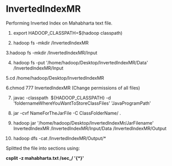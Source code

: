 # InvertedIndexMR
Performing Inverted Index on Mahabharta text file.

1. export HADOOP_CLASSPATH=$(hadoop classpath)
 
2. hadoop fs -mkdir /InvertedIndexMR

3.hadoop fs -mkdir /InvertedIndexMR/Input

4. hadoop fs -put '/home/hadoop/Desktop/InvertedIndexMR/Data' /InvertedIndexMR/Input

5.cd /home/hadoop/Desktop/InvertedIndexMR

6.chmod 777 InvertedIndexMR (Change permissions of all files)

7. javac -classpath  ${HADOOP_CLASSPATH} -d 'foldernameWhereYouWantToStoreClassFiles' 'JavaProgramPath'

8. jar -cvf NameForTheJarFile -C ClassFolderName/ .

9. hadoop jar '/home/hadoop/Desktop/InvertedIndexMr/JarFilename' InvertedIndexMR /InvertedIndexMR/Input/Data /InvertedIndexMR/Output

10. hadoop dfs -cat /InvertedIndexMR/Output/*

Splitted the file into sections using:

<b>csplit -z mahabharta.txt /sec_/ '{*}'</b>
